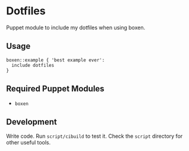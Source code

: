 # Dotfiles

Puppet module to include my dotfiles when using boxen.

## Usage

```puppet
boxen::example { 'best example ever':
  include dotfiles
}
```

## Required Puppet Modules

* `boxen`

## Development

Write code. Run `script/cibuild` to test it. Check the `script`
directory for other useful tools.
